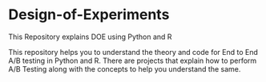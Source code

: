 # Design-of-Experiments
This Repository explains DOE using Python and R


This repository helps you to understand the theory and code for End to End A/B testing in Python and R. There are projects that explain how to perform A/B Testing along with the concepts to help you understand the same.

